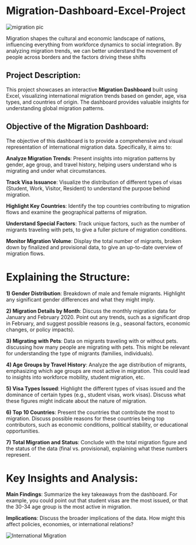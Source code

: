# Migration-Dashboard-Excel-Project
![migration pic](https://github.com/user-attachments/assets/5afeb80d-9643-45bb-8e07-72ba5792af39)

Migration shapes the cultural and economic landscape of nations, influencing everything from workforce dynamics to social integration. By analyzing migration trends, we can better understand the movement of people across borders and the factors driving these shifts

## Project Description:
This project showcases an interactive **Migration Dashboard** built using Excel, visualizing international migration trends based on gender, age, visa types, and countries of origin. The dashboard provides valuable insights for understanding global migration patterns.

## Objective of the Migration Dashboard:

The objective of this dashboard is to provide a comprehensive and visual representation of international migration data. Specifically, it aims to:

**Analyze Migration Trends**: Present insights into migration patterns by gender, age group, and travel history, helping users understand who is migrating and under what circumstances.

**Track Visa Issuance**: Visualize the distribution of different types of visas (Student, Work, Visitor, Resident) to understand the purpose behind migration.

**Highlight Key Countries**: Identify the top countries contributing to migration flows and examine the geographical patterns of migration.

**Understand Special Factors**: Track unique factors, such as the number of migrants traveling with pets, to give a fuller picture of migration conditions.

**Monitor Migration Volume**: Display the total number of migrants, broken down by finalized and provisional data, to give an up-to-date overview of migration flows.

# Explaining the Structure:

**1) Gender Distribution**: Breakdown of male and female migrants. Highlight any significant gender differences and what they might imply.

**2) Migration Details by Month**: Discuss the monthly migration data for January and February 2020. Point out any trends, such as a significant drop in February, and suggest possible reasons (e.g., seasonal factors, economic changes, or policy impacts).

**3) Migrating with Pets**: Data on migrants traveling with or without pets. discussing how many people are migrating with pets. This might be relevant for understanding the type of migrants (families, individuals).

**4) Age Groups by Travel History**: Analyze the age distribution of migrants, emphasizing which age groups are most active in migration. This could lead to insights into workforce mobility, student migration, etc.

**5) Visa Types Issued**: Highlight the different types of visas issued and the dominance of certain types (e.g., student visas, work visas). Discuss what these figures might indicate about the nature of migration.

**6) Top 10 Countries**: Present the countries that contribute the most to migration. Discuss possible reasons for these countries being top contributors, such as economic conditions, political stability, or educational opportunities.

**7) Total Migration and Status**: Conclude with the total migration figure and the status of the data (final vs. provisional), explaining what these numbers represent.


# Key Insights and Analysis:

**Main Findings**: Summarize the key takeaways from the dashboard. For example, you could point out that student visas are the most issued, or that the 30-34 age group is the most active in migration.

**Implications**: Discuss the broader implications of the data. How might this affect policies, economies, or international relations?

![International Migration](https://github.com/user-attachments/assets/712bf30d-ca6f-4f11-822e-f28941891716)

